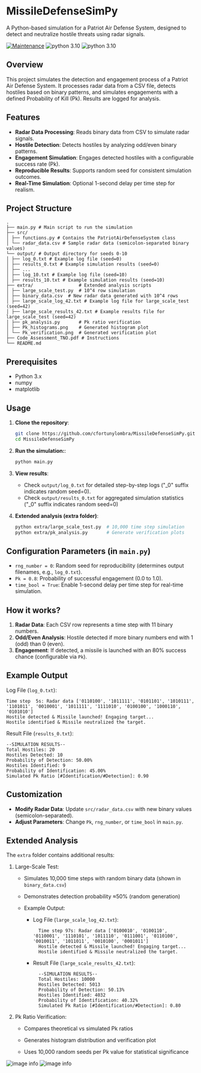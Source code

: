 # MissileDefenseSimPy
A Python-based simulation for a Patriot Air Defense System, designed to detect and neutralize hostile threats using radar signals.

[![Maintenance](https://img.shields.io/badge/Maintained%3F-yes-green.svg)](https://github.com/cfortunylombra/MissileDefenseSimPy/graphs/commit-activity) ![python 3.10](https://img.shields.io/badge/version-latest-blue.svg) ![python 3.10](https://img.shields.io/badge/python-3.10-blue.svg)

## Overview

This project simulates the detection and engagement process of a Patriot Air Defense System. It processes radar data from a CSV file, detects hostiles based on binary patterns, and simulates engagements with a defined Probability of Kill (Pk). Results are logged for analysis.

## Features

- **Radar Data Processing**: Reads binary data from CSV to simulate radar signals.
- **Hostile Detection**: Detects hostiles by analyzing odd/even binary patterns.
- **Engagement Simulation**: Engages detected hostiles with a configurable success rate (Pk).
- **Reproducible Results**: Supports random seed for consistent simulation outcomes.
- **Real-Time Simulation**: Optional 1-second delay per time step for realism.

## Project Structure
    .
    ├── main.py # Main script to run the simulation
    ├── src/
    │ ├── functions.py # Contains the PatriotAirDefenseSystem class
    │ └── radar_data.csv # Sample radar data (semicolon-separated binary values)
    └── output/ # Output directory for seeds 0-10
    │ ├── log_0.txt # Example log file (seed=0)
    │ ├── results_0.txt # Example simulation results (seed=0)
    │ ├── ...
    │ ├── log_10.txt # Example log file (seed=10)
    │ ├── results_10.txt # Example simulation results (seed=10)
    ├── extra/                 # Extended analysis scripts
    │ ├── large_scale_test.py  # 10^4 row simulation
    │ ├── binary_data.csv  # New radar data generated with 10^4 rows
    │ ├── large_scale_log_42.txt # Example log file for large_scale_test (seed=42)
    │ ├── large_scale_results_42.txt # Example results file for large_scale_test (seed=42)
    │ ├── pk_analysis.py       # Pk ratio verification
    │ ├── Pk_histograms.png    # Generated histogram plot
    │ └── Pk_verification.png  # Generated verification plot
    ├── Code_Assessment_TNO.pdf # Instructions
    └── README.md

## Prerequisites

- Python 3.x
- numpy
- matplotlib

## Usage

1. **Clone the repository**:
   ```bash
   git clone https://github.com/cfortunylombra/MissileDefenseSimPy.git
   cd MissileDefenseSimPy

2. **Run the simulation:**:
    ```bash
    python main.py

3. **View results**:
    - Check `output/log_0.txt` for detailed step-by-step logs ("_0" suffix indicates random seed=0).
    -  Check `output/results_0.txt` for aggregated simulation statistics ("_0" suffix indicates random seed=0)

4. **Extended analysis (extra folder)**:
    ```bash
    python extra/large_scale_test.py  # 10,000 time step simulation
    python extra/pk_analysis.py       # Generate verification plots

## Configuration Parameters (in `main.py`)

- `rng_number = 0`: Random seed for reproducibility (determines output filenames, e.g., `log_0.txt`).
- `Pk = 0.8`: Probability of successful engagement (0.0 to 1.0).
- `time_bool = True`: Enable 1-second delay per time step for real-time simulation.

## How it works?

1. **Radar Data**: Each CSV row represents a time step with 11 binary numbers.
2. **Odd/Even Analysis**: Hostile detected if more binary numbers end with 1 (odd) than 0 (even).
3. **Engagement**: If detected, a missile is launched with an 80% success chance (configurable via `Pk`).

## Example Output 

Log File (`log_0.txt`):

    Time step  5s: Radar data ['0110100', '1011111', '0101101', '1010111', '1101011', '0010001', '1011111', '1111010', '0100100', '1000110', '0101010']
    Hostile detected & Missile launched! Engaging target...
    Hostile identified & Missile neutralized the target.

Result File (`results_0.txt`):

    --SIMULATION RESULTS--
    Total Hostiles: 20
    Hostiles Detected: 10
    Probability of Detection: 50.00%
    Hostiles Identified: 9
    Probability of Identification: 45.00%
    Simulated Pk Ratio [#Identification/#Detection]: 0.90


## Customization 

- **Modify Radar Data**: Update `src/radar_data.csv` with new binary values (semicolon-separated).
- **Adjust Parameters**: Change `Pk`, `rng_number`, or `time_bool` in `main.py`.

## Extended Analysis

The `extra` folder contains additional results:

1. Large-Scale Test:

    - Simulates 10,000 time steps with random binary data (shown in `binary_data.csv`)

    - Demonstrates detection probability ≈50% (random generation)

    - Example Output:

        - Log File (`large_scale_log_42.txt`):

                Time step 97s: Radar data ['0100010', '0100110', '0110001', '1110101', '1011110', '0111001', '0110100', '0010011', '1011011', '0010100', '0001011']
                Hostile detected & Missile launched! Engaging target...
                Hostile identified & Missile neutralized the target.

        - Result File (`large_scale_results_42.txt`):

                --SIMULATION RESULTS--
                Total Hostiles: 10000
                Hostiles Detected: 5013
                Probability of Detection: 50.13%
                Hostiles Identified: 4032
                Probability of Identification: 40.32%
                Simulated Pk Ratio [#Identification/#Detection]: 0.80

2. Pk Ratio Verification:

    - Compares theoretical vs simulated Pk ratios

    - Generates histogram distribution and verification plot

    - Uses 10,000 random seeds per Pk value for statistical significance

![image info](./extra/Pk_histograms.png)
![image info](./extra/Pk_verification.png)